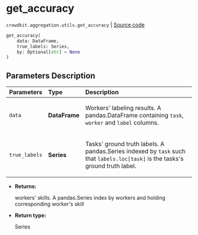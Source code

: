 # get_accuracy
`crowdkit.aggregation.utils.get_accuracy` | [Source code](https://github.com/Toloka/crowd-kit/blob/v1.1.0.rc4/crowdkit/aggregation/utils.py#L106)

```python
get_accuracy(
    data: DataFrame,
    true_labels: Series,
    by: Optional[str] = None
)
```

## Parameters Description

| Parameters | Type | Description |
| :----------| :----| :-----------|
`data`|**DataFrame**|<p>Workers&#x27; labeling results. A pandas.DataFrame containing `task`, `worker` and `label` columns.</p>
`true_labels`|**Series**|<p>Tasks&#x27; ground truth labels. A pandas.Series indexed by `task` such that `labels.loc[task]` is the tasks&#x27;s ground truth label.</p>

* **Returns:**

  workers' skills.
A pandas.Series index by workers and holding corresponding worker's skill

* **Return type:**

  Series
